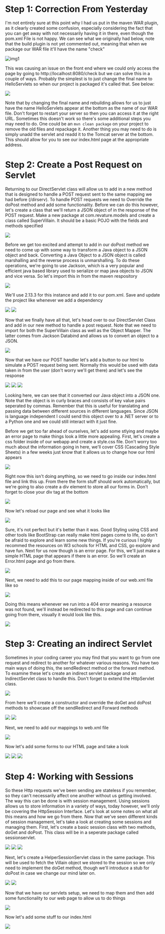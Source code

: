 # Step 1: Correction From Yesterday

I'm not entirely sure at this point why I had us put in the maven WAR plugin, as it clearly created some confusion, especially considering the fact that you can get away with not necessarily having it in there, even though the pom.xml File is not happy. We can see what we originally had below, note that the build plugin is not yet commented out, meaning that when we package our WAR file it'll have the name "check"

![img1](img1.png)

This was causing an issue on the front end where we could only access the page by going to http://localhost:8080/check but we can solve this in a couple of ways. Probably the simplest is to just change the final name to HelloServlets so when our project is packaged it's called that. See below:

<img src = "../images/img2.png" >

Note that by changing the final name and rebuilding allows for us to just have the name HelloServlets appear at the bottom as the name of our WAR file. Don't forget to restart your server so then you can access it at the right URL. Sometimes this doesn't work so there's some additional steps you may need to do. One could be an `mvn clean package` on your project to remove the old files and repackage it. Another thing you may need to do is simply unadd the servlet and readd it to the Tomcat server at the bottom. This should allow for you to see our index.html page at the appropriate address.

# Step 2: Create a Post Request on Servlet

Returning to our DirectServlet class will allow us to add in a new method that is designed to handle a POST request sent to the same mapping we had before (/dirserv). To handle POST requests we need to Override the doPost method and add some functionality. Before we can do this however, let's create a class that we'll return a JSON object of in the response of the POST request. Make a new package at com.revature.models and create a class called SuperVillain. It should be a basic POJO with the fields and methods specified

<img src = "../images/img3.png" >

Before we get too excited and attempt to add in our doPost method we need to come up with some way to transform a Java object to a JSON object and back. Converting a Java Object to a JSON object is called marshalling and the reverse process is unmarshalling. To do these operations, we're going to use Jackson, which is a very popular and efficient java based library used to serialize or map java objects to JSON and vice versa. So let's import this in from the maven respository

<img src = "../images/img4.png" >

We'll use 2.13.3 for this instance and add it to our pom.xml. Save and update the project like whenever we add a dependency

<img src = "../images/img5.png" >

<img src = "../images/img6.png" >

Now that we finally have all that, let's head over to our DirectServlet Class and add in our new method to handle a post request. Note that we need to import for both the SuperVillain class as well as the Object Mapper. The latter comes from Jackson Databind and allows us to convert an object to a JSON.

<img src = "../images/img7.png" >

Now that we have our POST handler let's add a button to our html to simulate a POST request being sent. Normally this would be used with data taken in from the user (don't worry we'll get there) and let's see the response

<img src = "../images/img8.png" >

<img src = "../images/img9.png" >

<img src = "../images/img10.png" >

Looking here, we can see that it converted our Java object into a JSON one. Note that the object is in curly braces and consists of key value pairs seperated by commas. Remember that this is useful for translating and passing data between different sources in different languages. Since JSON is language independent I could send this object over to a .NET server or to a Python one and we could still interact with it just fine.

Before we get too far ahead of ourselves, let's add some stlying and maybe an error page to make things look a little more appealing. First, let's create a css folder inside of our webapp and create a style.css file. Don't worry too much about the information going in here, we'll cover CSS (Cascading Style Sheets) in a few weeks just know that it allows us to change how our html appears

<img src = "../images/img11.png" >

Right now this isn't doing anything, so we need to go inside our index.html file and link this up. From there the form stuff should work automatically, but we're going to also create a div element to store all our forms in. Don't forget to close your div tag at the bottom

<img src = "../images/img12.png" >

Now let's reload our page and see what it looks like

<img src = "../images/img13.png" >

Sure, it's not perfect but it's better than it was. Good Styling using CSS and other tools like BootStrap can really make html pages come to life, so don't be afraid to explore and learn some new things. If you're curious I highly recommed the resources on W3 schools for HTML and CSS, go explore and have fun. Next for us now though is an error page. For this, we'll just make a simple HTML page that appears if there is an error. So we'll create an Error.html page and go from there. 

<img src = "../images/img14.png" >

Next, we need to add this to our page mapping inside of our web.xml file like so

<img src = "../images/img15.png" >

Doing this means whenever we run into a 404 error meaning a resource was not found, we'll instead be redirected to this page and can continue going from there, visually it would look like this.

<img src = "../images/img16.png" >

# Step 3: Creating an indirect Servlet
Sometimes in your coding career you may find that you want to go from one request and redirect to another for whatever various reasons. You have two main ways of doing this, the sendRedirect method or the forward method. To examine these let's create an indirect servlet package and an IndirectServlet class to handle this. Don't forget to extend the HttpServlet class.

<img src = "../images/img17.png" >

From here we'll create a constructor and override the doGet and doPost methods to showcase off the sendRedirect and Forward methods

<img src = "../images/img18.png" >

<img src = "../images/img19.png" >

Next, we need to add our mappings to web.xml file

<img src = "../images/img20.png" >

Now let's add some forms to our HTML page and take a look

<img src = "../images/img21.png" >

<img src = "../images/img22.png" >

<img src = "../images/img23.png" >

# Step 4: Working with Sessions

So these Http requests we've been sending are stateless if you remember, so they can't necessarily affect one another without us getting involved. The way this can be done is with session management. Using sessions allows us to store information in a variety of ways, today however, we'll only be covering the HttpSession Interface. Let's look at some notes on what all this means and how we go from there. Now that we've seen different kinds of session management, let's take a look at creating some sessions and managing them. First, let's create a basic session class with two methods, doGet and doPost. This class will be in a seperate package called sessionservlet. 

<img src = "../images/img24.png" >

<img src = "../images/img25.png" >

<img src = "../images/img26.png" >


Next, let's create a HelperSessionServlet class in the same package. This will be used to fetch the Villain object we stored to the session so we only need to implement the doGet method, though we'll introduce a stub for doPost in case we change our mind later on.

<img src = "../images/img27.png" >

<img src = "../images/img28.png" >

Now that we have our servlets setup, we need to map them and then add some functionality to our web page to allow us to do things

<img src = "../images/img29.png" >

Now let's add some stuff to our index.html

<img src = "../images/img30.png" >

